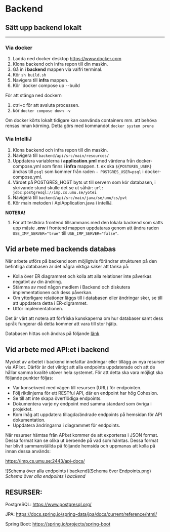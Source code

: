 # Backend

## Sätt upp backend lokalt
---
### Via docker
1. Ladda ned docker desktop <https://www.docker.com>
2. Klona backend och infra repon till din maskin.
3. Gå in i **backend** mappen via valfri terminal.
4. Kör `sh build.sh`
5. Navigera till **infra** mappen.
6. Kör `docker compose up --build

För att stänga ned dockern 
1. ctrl+c för att avsluta processen.
2. kör `docker compose down -v`
   
Om docker körts lokalt tidigare kan oanvända containers mm. att behöva rensas innan körning. Detta görs med kommandot `docker system prune`

### Via IntelliJ
1. Klona backend och infra repon till din maskin.
2. Navigera till `backend/api/src/main/resources/`
3. Uppdatera variablerna i **application.yml** med värdena från docker-compose.yml som finns i **infra** mappen. t. ex ska `${POSTGRES_USER}` ändras till ``psql`` som kommer från raden `- POSTGRES_USER=psql` i docker-compose.yml.
4. Värdet på POSTGRES_HOST byts ut till servern som kör databasen, i skrivande stund skulle det se ut såhär: ```url: jdbc:postgresql://imp.cs.umu.se/yotei```
5. Navigera till `backend/api/src/main/java/se/umu/cs/pvt`
6. Kör main metoden i ApiApplication.java i intelliJ.

**NOTERA!**
1. För att testköra frontend tillsammans med den lokala backend som satts upp måste **.env** i frontend mappen uppdataras genom att ändra raden `USE_IMP_SERVER="true"` till `USE_IMP_SERVER="false"`. 

## Vid arbete med backends databas

När arbete utförs på backend som möjligtvis förändrar strukturen på den befintliga databasen är det några viktiga saker att tänka på:

* Kolla över ER diagrammet och kolla att alla relationer inte påverkas negativt av din ändring.
* Stämma av med någon medlem i Backend och diskutera implementationen och dess påverkan.
* Om ytterligare relationer läggs till i databasen eller ändringar sker, se till att uppdatera detta i ER-digrammet.
* Utför implementationen.

Det är värt att notera att förfriska kunskaperna om hur databaser samt dess språk fungerar då detta kommer att vara till stor hjälp.

Databasen hittas och ändras på följande [länk](https://drive.google.com/file/d/1f41RYjCnPTYaiUNRlPZrmHsyy15M7DXc/view?usp=sharing)

## Vid arbete med API:et i backend

Mycket av arbetet i backend innefattar ändringar eller tillägg av nya resurser via API:et. Därför är det viktigt att alla endpoints uppdaterade och att de hållar samma kvalité utöver hela systemet. För att detta ska vara möjligt ska följande punkter följas:

* Var konsekvent med vägen till resursen (URL) för endpointen. 
* Följ riktlinjerna för ett RESTful API, där en endpoint har hög Cohesion. 
* Se till att inte skapa överflödiga endpoints.
* Dokumentera varje ny endpoint med samma standard som övriga i projektet.
* Kom ihåg att uppdatera tillagda/ändrade endpoints på hemsidan för API dokumentation.
* Uppdatera ändringarna i diagrammet för endpoints.

När resurser hämtas från API:et kommer de att exporteras i JSON format. Dessa format kan se olika ut beroende på vad som hämtas. Dessa format har blivit sammanställda på följande hemsida och uppmanas att kolla på innan dessa används: 

https://imp.cs.umu.se:2443/api-docs/

![Schema över alla endpoints i backend](Schema över Endpoints.png)
*Schema över alla endpoints i backend*

## RESURSER:

PostgreSQL: https://www.postgresql.org/

JPA: https://docs.spring.io/spring-data/jpa/docs/current/reference/html/

Spring Boot: https://spring.io/projects/spring-boot
